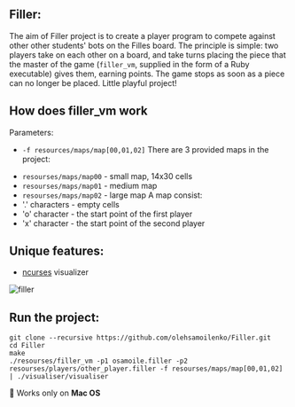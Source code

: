 Filler:
-----
The aim of Filler project is to create a player program to compete against other other students' bots on the Filles board. The principle is simple: two players take on each other on a board, and take turns placing the piece that the master of the game (```filler_vm```, supplied in the form of a Ruby executable) gives them, earning points. The game stops as soon as a piece can no longer be placed. Little playful project!

How does filler_vm work
-----
Parameters:
* ```-f resources/maps/map[00,01,02]```
There are 3 provided maps in the project:
- ```resourses/maps/map00``` - small map, 14x30 cells
- ```resourses/maps/map01``` - medium map
- ```resourses/maps/map02``` - large map
A map consist:
- '.' characters - empty cells
- 'o' character - the start point of the first player
- 'x' character - the start point of the second player


Unique features:
-----
* [ncurses](http://dkhramov.dp.ua/Comp.NcursesTutorial#.XLBLGpj7RPa) visualizer

![filler](http://g.recordit.co/ExEjAtnKje.gif)

Run the project:
-----

```
git clone --recursive https://github.com/olehsamoilenko/Filler.git
cd Filler
make
./resourses/filler_vm -p1 osamoile.filler -p2 resourses/players/other_player.filler -f resourses/maps/map[00,01,02] | ./visualiser/visualiser
```

:green_apple: Works only on **Mac OS**
